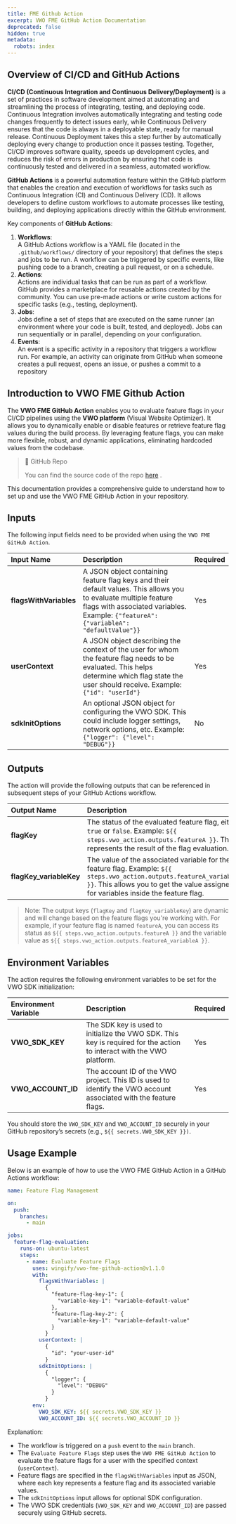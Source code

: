 ```yaml
---
title: FME Github Action
excerpt: VWO FME GitHub Action Documentation
deprecated: false
hidden: true
metadata:
  robots: index
---
```

## Overview of CI/CD and GitHub Actions

**CI/CD (Continuous Integration and Continuous Delivery/Deployment)** is a set of practices in software development aimed at automating and streamlining the process of integrating, testing, and deploying code. Continuous Integration involves automatically integrating and testing code changes frequently to detect issues early, while Continuous Delivery ensures that the code is always in a deployable state, ready for manual release. Continuous Deployment takes this a step further by automatically deploying every change to production once it passes testing. Together, CI/CD improves software quality, speeds up development cycles, and reduces the risk of errors in production by ensuring that code is continuously tested and delivered in a seamless, automated workflow.

**GitHub Actions** is a powerful automation feature within the GitHub platform that enables the creation and execution of workflows for tasks such as Continuous Integration (CI) and Continuous Delivery (CD). It allows developers to define custom workflows to automate processes like testing, building, and deploying applications directly within the GitHub environment.

Key components of **GitHub Actions**:

1. **Workflows**:\
   A GitHub Actions workflow is a YAML file (located in the `.github/workflows/` directory of your repository) that defines the steps and jobs to be run. A workflow can be triggered by specific events, like pushing code to a branch, creating a pull request, or on a schedule.
2. **Actions**:\
   Actions are individual tasks that can be run as part of a workflow. GitHub provides a marketplace for reusable actions created by the community. You can use pre-made actions or write custom actions for specific tasks (e.g., testing, deployment).
3. **Jobs**:\
   Jobs define a set of steps that are executed on the same runner (an environment where your code is built, tested, and deployed). Jobs can run sequentially or in parallel, depending on your configuration.
4. **Events**:\
   An event is a specific activity in a repository that triggers a workflow run. For example, an activity can originate from GitHub when someone creates a pull request, opens an issue, or pushes a commit to a repository

## Introduction to VWO FME Github Action

The **VWO FME GitHub Action** enables you to evaluate feature flags in your CI/CD pipelines using the **VWO platform** (Visual Website Optimizer). It allows you to dynamically enable or disable features or retrieve feature flag values during the build process. By leveraging feature flags, you can make more flexible, robust, and dynamic applications, eliminating hardcoded values from the codebase.

> 📘 GitHub Repo
>
> You can find the source code of the repo [here](https://github.com/wingify/vwo-fme-github-action) .

This documentation provides a comprehensive guide to understand how to set up and use the VWO FME GitHub Action in your repository.

## Inputs

The following input fields need to be provided when using the `VWO FME GitHub Action`.

| Input Name             | Description                                                                                                                                                                                               | Required |
| :--------------------- | :-------------------------------------------------------------------------------------------------------------------------------------------------------------------------------------------------------- | :------- |
| **flagsWithVariables** | A JSON object containing feature flag keys and their default values. This allows you to evaluate multiple feature flags with associated variables. Example: `{"featureA": {"variableA": "defaultValue"}}` | Yes      |
| **userContext**        | A JSON object describing the context of the user for whom the feature flag needs to be evaluated. This helps determine which flag state the user should receive. Example: `{"id": "userId"}`              | Yes      |
| **sdkInitOptions**     | An optional JSON object for configuring the VWO SDK. This could include logger settings, network options, etc. Example: `{"logger": {"level": "DEBUG"}}`                                                  | No       |

## Outputs

The action will provide the following outputs that can be referenced in subsequent steps of your GitHub Actions workflow.

| Output Name              | Description                                                                                                                                                                                                |
| :----------------------- | :--------------------------------------------------------------------------------------------------------------------------------------------------------------------------------------------------------- |
| **flagKey**              | The status of the evaluated feature flag, either `true` or `false`. Example: `${{ steps.vwo_action.outputs.featureA }}`. This represents the result of the flag evaluation.                                |
| **flagKey\_variableKey** | The value of the associated variable for the feature flag. Example: `${{ steps.vwo_action.outputs.featureA_variableA }}`. This allows you to get the value assigned for variables inside the feature flag. |

> Note: The output keys (`flagKey` and `flagKey_variableKey`) are dynamic and will change based on the feature flags you're working with. For example, if your feature flag is named `featureA`, you can access its status as `${{ steps.vwo_action.outputs.featureA }}` and the variable value as `${{ steps.vwo_action.outputs.featureA_variableA }}`.

## Environment Variables

The action requires the following environment variables to be set for the VWO SDK initialization:

| Environment Variable | Description                                                                                                           | Required |
| :------------------- | :-------------------------------------------------------------------------------------------------------------------- | :------- |
| **VWO\_SDK\_KEY**    | The SDK key is used to initialize the VWO SDK. This key is required for the action to interact with the VWO platform. | Yes      |
| **VWO\_ACCOUNT\_ID** | The account ID of the VWO project. This ID is used to identify the VWO account associated with the feature flags.     | Yes      |

You should store the `VWO_SDK_KEY` and `VWO_ACCOUNT_ID` securely in your GitHub repository’s secrets (e.g., `${{ secrets.VWO_SDK_KEY }})`.

## Usage Example

Below is an example of how to use the VWO FME GitHub Action in a GitHub Actions workflow:

```yaml
name: Feature Flag Management

on:
  push:
    branches:
      - main

jobs:
  feature-flag-evaluation:
    runs-on: ubuntu-latest
    steps:
      - name: Evaluate Feature Flags
        uses: wingify/vwo-fme-github-action@v1.1.0
        with:
          flagsWithVariables: |
            {
              "feature-flag-key-1": {
                "variable-key-1": "variable-default-value"
              },
              "feature-flag-key-2": {
                "variable-key-1": "variable-default-value"
              }
            }
          userContext: |
            {
              "id": "your-user-id"
            }
          sdkInitOptions: |
            {
              "logger": {
                "level": "DEBUG"
              }
            }
        env:
          VWO_SDK_KEY: ${{ secrets.VWO_SDK_KEY }}
          VWO_ACCOUNT_ID: ${{ secrets.VWO_ACCOUNT_ID }}

```

Explanation:

* The workflow is triggered on a `push` event to the `main` branch.
* The `Evaluate Feature Flags` step uses the `VWO FME GitHub Action` to evaluate the feature flags for a user with the specified context (`userContext`).
* Feature flags are specified in the `flagsWithVariables` input as JSON, where each key represents a feature flag and its associated variable values.
* The `sdkInitOptions` input allows for optional SDK configuration.
* The VWO SDK credentials (`VWO_SDK_KEY` and `VWO_ACCOUNT_ID`) are passed securely using GitHub secrets.